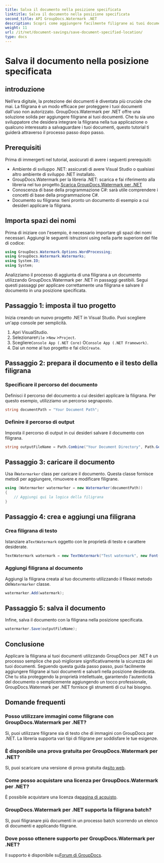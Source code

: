 ```yaml
---
title: Salva il documento nella posizione specificata
linktitle: Salva il documento nella posizione specificata
second_title: API GroupDocs.Watermark .NET
description: Scopri come aggiungere facilmente filigrane ai tuoi documenti utilizzando GroupDocs.Watermark per .NET con questa guida passo passo. Migliora la sicurezza dei documenti.
weight: 11
url: /it/net/document-savings/save-document-specified-location/
type: docs
---
```

# Salva il documento nella posizione specificata

## introduzione
Nell’era digitale, la protezione dei documenti è diventata più cruciale che mai. La filigrana è un modo efficace per proteggere i tuoi documenti dall'uso non autorizzato. GroupDocs.Watermark per .NET offre una soluzione solida per aggiungere filigrane ai tuoi documenti. Che tu sia uno sviluppatore che desidera integrare la filigrana nella tua applicazione o qualcuno interessato a salvaguardare i tuoi documenti, questo tutorial ti guiderà attraverso il processo passo dopo passo.
## Prerequisiti
Prima di immergerti nel tutorial, assicurati di avere i seguenti prerequisiti:
- Ambiente di sviluppo .NET: assicurati di avere Visual Studio o qualsiasi altro ambiente di sviluppo .NET installato.
-  GroupDocs.Watermark per la libreria .NET: scarica e fai riferimento alla libreria nel tuo progetto.[Scarica GroupDocs.Watermark per .NET](https://releases.groupdocs.com/Watermark/net/)
- Conoscenza di base della programmazione C#: sarà utile comprendere i concetti di base della programmazione C#.
- Documento su filigrana: tieni pronto un documento di esempio a cui desideri applicare la filigrana.
## Importa spazi dei nomi
Prima di iniziare con l'esempio, è necessario importare gli spazi dei nomi necessari. Aggiungi le seguenti istruzioni using nella parte superiore del file di codice:
```csharp
using GroupDocs.Watermark.Options.WordProcessing;
using GroupDocs.Watermark.Watermarks;
using System.IO;
using System;
```
Analizziamo il processo di aggiunta di una filigrana a un documento utilizzando GroupDocs.Watermark per .NET in passaggi gestibili. Segui questi passaggi per applicare correttamente una filigrana e salvare il documento in una posizione specificata.
## Passaggio 1: imposta il tuo progetto
Inizia creando un nuovo progetto .NET in Visual Studio. Puoi scegliere un'app console per semplicità.
1. Apri VisualStudio.
2.  Selezionare`File` >`New` >`Project`.
3.  Scegliere`Console App (.NET Core)` O`Console App (.NET Framework)`.
4.  Dai un nome al tuo progetto e fai clic`Create`.

## Passaggio 2: prepara il documento e il testo della filigrana
### Specificare il percorso del documento
Definisci il percorso del documento a cui desideri applicare la filigrana. Per questo esempio, utilizziamo un percorso segnaposto.
```csharp
string documentPath = "Your Document Path";
```
### Definire il percorso di output
Imposta il percorso di output in cui desideri salvare il documento con filigrana.
```csharp
string outputFileName = Path.Combine("Your Document Directory", Path.GetFileName(documentPath));
```
## Passaggio 3: caricare il documento
 Usa il`Watermarker` class per caricare il documento. Questa classe fornisce metodi per aggiungere, rimuovere e modificare filigrane.
```csharp
using (Watermarker watermarker = new Watermarker(documentPath))
{
    // Aggiungi qui la logica della filigrana
}
```
## Passaggio 4: crea e aggiungi una filigrana

### Crea filigrana di testo
 Istanziare a`TextWatermark` oggetto con le proprietà di testo e carattere desiderate.
```csharp
TextWatermark watermark = new TextWatermark("Test watermark", new Font("Arial", 12));
```
### Aggiungi filigrana al documento
 Aggiungi la filigrana creata al tuo documento utilizzando il file`Add` metodo del`Watermarker` classe.
```csharp
watermarker.Add(watermark);
```
## Passaggio 5: salva il documento
Infine, salva il documento con la filigrana nella posizione specificata.
```csharp
watermarker.Save(outputFileName);
```
## Conclusione
Applicare la filigrana ai tuoi documenti utilizzando GroupDocs per .NET è un processo semplice che può migliorare significativamente la sicurezza dei tuoi documenti. Seguendo questa guida passo passo, puoi facilmente aggiungere filigrane ai tuoi documenti e salvarli nella posizione desiderata. Che tu stia proteggendo la proprietà intellettuale, garantendo l'autenticità del documento o semplicemente aggiungendo un tocco professionale, GroupDocs.Watermark per .NET fornisce gli strumenti di cui hai bisogno.
## Domande frequenti
### Posso utilizzare immagini come filigrane con GroupDocs.Watermark per .NET?
Sì, puoi utilizzare filigrane sia di testo che di immagini con GroupDocs per .NET. La libreria supporta vari tipi di filigrane per soddisfare le tue esigenze.
### È disponibile una prova gratuita per GroupDocs.Watermark per .NET?
 Sì, puoi scaricare una versione di prova gratuita da[sito web](https://releases.groupdocs.com/).
### Come posso acquistare una licenza per GroupDocs.Watermark per .NET?
 È possibile acquistare una licenza da[pagina di acquisto](https://purchase.groupdocs.com/buy).
### GroupDocs.Watermark per .NET supporta la filigrana batch?
Sì, puoi filigranare più documenti in un processo batch scorrendo un elenco di documenti e applicando filigrane.
### Dove posso ottenere supporto per GroupDocs.Watermark per .NET?
 Il supporto è disponibile su[Forum di GroupDocs](https://forum.groupdocs.com/c/watermark/19).